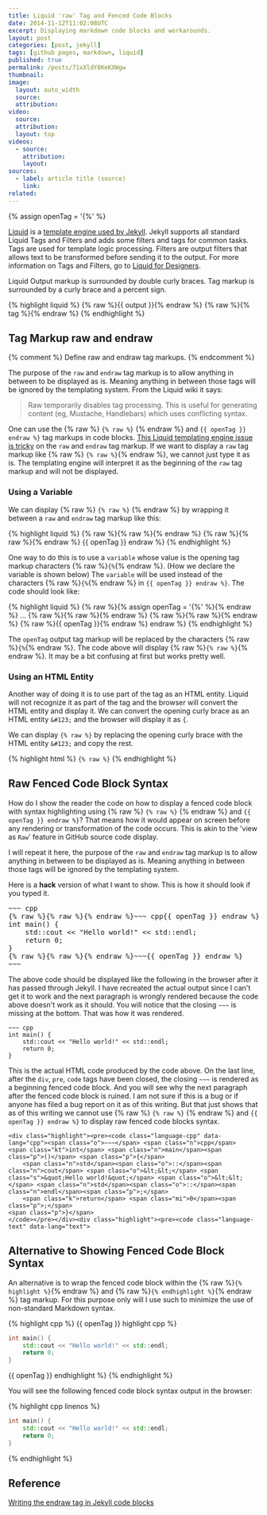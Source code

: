 ```yaml
---
title: Liquid 'raw' Tag and Fenced Code Blocks
date: 2014-11-12T11:02:08UTC
excerpt: Displaying markdown code blocks and workarounds.
layout: post
categories: [post, jekyll]
tags: [github pages, markdown, liquid]
published: true
permalink: /posts/71xXldY8KeKXWgw
thumbnail:
image:
  layout: auto_width
  source: 
  attribution: 
video:
  source: 
  attribution: 
  layout: top
videos:
  - source: 
    attribution: 
    layout: 
sources:
  - label: article title (source)
    link:
related:
---
```


{% assign openTag = '{%' %}

[Liquid] is a [template engine used by Jekyll].
Jekyll supports all standard Liquid Tags and Filters and adds some filters and tags for common tasks.
Tags are used for template logic processing.
Filters are output filters that allows text to be transformed before sending it to the output.
For more information on Tags and Filters, go to [Liquid for Designers].

Liquid Output markup is surrounded by double curly braces.
Tag markup is surrounded by a curly brace and a percent sign.

{% highlight liquid %}
{% raw %}{{ output }}{% endraw %}
{% raw %}{% tag %}{% endraw %}
{% endhighlight %}

## Tag Markup raw and endraw

{% comment %}
Define raw and endraw tag markups.
{% endcomment %}

The purpose of the `raw` and `endraw` tag markup is to allow anything in between to be displayed as is.
Meaning anything in between those tags will be ignored by the templating system.
From the Liquid wiki it says:

> Raw temporarily disables tag processing. This is useful for generating content (eg, Mustache, Handlebars) which uses conflicting syntax.

One can use the {% raw %} `{% raw %}` {% endraw %} and `{{ openTag }} endraw %}` tag markups in code blocks.
[This Liquid templating engine issue is tricky](http://blog.slaks.net/2013-06-10/jekyll-endraw-in-code) on the `raw` and `endraw` tag markup.
If we want to display a `raw` tag markup like {% raw %} `{% raw %}`{% endraw %}, we cannot just type it as is.
The templating engine will interpret it as the beginning of the `raw` tag markup and will not be displayed.

### Using a Variable

We can display {% raw %} `{% raw %}` {% endraw %} by wrapping it between a `raw` and `endraw` tag markup like this:

{% highlight liquid %}
{% raw %}{% raw %}{% endraw %} {% raw %}{% raw %}{% endraw %} {{ openTag }} endraw %}
{% endhighlight %}

One way to do this is to use a `variable` whose value is the opening tag markup characters {% raw %}`{%`{% endraw %}.
(How we declare the variable is shown below)
The `variable` will be used instead of the characters {% raw %}`{%`{% endraw %} in `{{ openTag }} endraw %}`.
The code should look like:

{% highlight liquid %}
{% raw %}{% assign openTag = '{%' %}{% endraw %}
...
{% raw %}{% raw %}{% endraw %} {% raw %}{% raw %}{% endraw %} {% raw %}{{ openTag }}{% endraw %} endraw %}
{% endhighlight %}

The `openTag` output tag markup will be replaced by the characters {% raw %}`{%`{% endraw %}.
The code above will display {% raw %}`{% raw %}`{% endraw %}. It may be a bit confusing at first but works pretty well.

### Using an HTML Entity

Another way of doing it is to use part of the tag as an HTML entity.
Liquid will not recognize it as part of the tag and the browser will convert the HTML entity and display it.
We can convert the opening curly brace as an HTML entity <code>&amp;#123;</code> and the browser will display it as <code>&#123;</code>.

We can display <code>&#123;% raw %}</code> by replacing the opening curly brace with the HTML entity <code>&amp;#123;</code> and copy the rest.

{% highlight html %}
<code>&#123;% raw %}</code>
{% endhighlight %}

## Raw Fenced Code Block Syntax

How do I show the reader the code on how to display a fenced code block with syntax highlighting using {% raw %} `{% raw %}` {% endraw %} and `{{ openTag }} endraw %}`?
That means how it would appear on screen before any rendering or transformation of the code occurs.
This is akin to the 'view as `Raw`' feature in GitHub source code display.

I will repeat it here, the purpose of the `raw` and `endraw` tag markup is to allow anything in between to be displayed as is.
Meaning anything in between those tags will be ignored by the templating system.

Here is a __hack__ version of what I want to show. This is how it should look if you typed it.

<div class="highlight"><pre>
~~~ cpp
{% raw %}{% raw %}{% endraw %}~~~ cpp{{ openTag }} endraw %}
int main() {
    std::cout << "Hello world!" << std::endl;
    return 0;
}
{% raw %}{% raw %}{% endraw %}~~~{{ openTag }} endraw %}
~~~
</pre></div>

The above code should be displayed like the following in the browser after it has passed through Jekyll.
I have recreated the actual output since I can't get it to work and the next paragraph is wrongly rendered because the code above doesn't work as it should.
You will notice that the closing `~~~` is missing at the bottom. That was how it was rendered.

<div class="highlight"><pre><code class="language-cpp" data-lang="cpp"><span class="o">~~~</span> <span class="n">cpp</span>
<span class="kt">int</span> <span class="n">main</span><span class="p">()</span> <span class="p">{</span>
    <span class="n">std</span><span class="o">::</span><span class="n">cout</span> <span class="o">&lt;&lt;</span> <span class="s">&quot;Hello world!&quot;</span> <span class="o">&lt;&lt;</span> <span class="n">std</span><span class="o">::</span><span class="n">endl</span><span class="p">;</span>
    <span class="k">return</span> <span class="mi">0</span><span class="p">;</span>
<span class="p">}</span>
</code></pre></div>

This is the actual HTML code produced by the code above.
On the last line, after the `div`, `pre`, `code` tags have been closed, the closing `~~~` is rendered as a beginning fenced code block.
And you will see why the next paragraph after the fenced code block is ruined.
I am not sure if this is a bug or if anyone has filed a bug report on it as of this writing.
But that just shows that as of this writing we cannot use {% raw %} `{% raw %}` {% endraw %} and `{{ openTag }} endraw %}` to display raw fenced code blocks syntax.

~~~
<div class="highlight"><pre><code class="language-cpp" data-lang="cpp"><span class="o">~~~</span> <span class="n">cpp</span>
<span class="kt">int</span> <span class="n">main</span><span class="p">()</span> <span class="p">{</span>
    <span class="n">std</span><span class="o">::</span><span class="n">cout</span> <span class="o">&lt;&lt;</span> <span class="s">&quot;Hello world!&quot;</span> <span class="o">&lt;&lt;</span> <span class="n">std</span><span class="o">::</span><span class="n">endl</span><span class="p">;</span>
    <span class="k">return</span> <span class="mi">0</span><span class="p">;</span>
<span class="p">}</span>
</code></pre></div><div class="highlight"><pre><code class="language-text" data-lang="text">
~~~

## Alternative to Showing Fenced Code Block Syntax

An alternative is to wrap the fenced code block within the {% raw %}`{% highlight %}`{% endraw %} and {% raw %}`{% endhighlight %}`{% endraw %} tag markup.
For this purpose only will I use such to minimize the use of non-standard Markdown syntax.

{% highlight cpp %}
{{ openTag }} highlight cpp %}
~~~ cpp
int main() {
    std::cout << "Hello world!" << std::endl;
    return 0;
}
~~~
{{ openTag }} endhighlight %}
{% endhighlight %}

You will see the following fenced code block syntax output in the browser:

{% highlight cpp linenos %}
~~~ cpp
int main() {
    std::cout << "Hello world!" << std::endl;
    return 0;
}
~~~
{% endhighlight %}

## Reference

[Writing the endraw tag in Jekyll code blocks](http://blog.slaks.net/2013-06-10/jekyll-endraw-in-code/)

[Liquid]: https://github.com/Shopify/liquid/wiki "Liquid"
[template engine used by Jekyll]: http://jekyllrb.com/docs/templates/
[Liquid for Designers]: https://github.com/Shopify/liquid/wiki/Liquid-for-Designers
